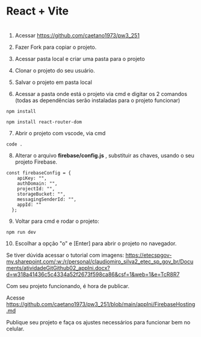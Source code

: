 # React + Vite

# 

1. Acessar https://github.com/caetano1973/pw3_251

2. Fazer Fork para copiar o projeto.

3. Acessar pasta local e criar uma pasta para o projeto

4. Clonar o projeto do seu usuário.

5. Salvar o projeto em pasta local

6. Acessar a pasta onde está o projeto via cmd e digitar os 2 comandos (todas as dependências serão instaladas para o projeto funcionar)
```
npm install
```

```
npm install react-router-dom
```

7. Abrir o projeto com vscode, via cmd

```
code .
```
 
8. Alterar o arquivo **firebase/config.js** , substituir as chaves, usando o seu projeto Firebase.

```
const firebaseConfig = {
    apiKey: "",
    authDomain: "",
    projectId: "",
    storageBucket: "",
    messagingSenderId: "",
    appId: ""
  };

```
9. Voltar para cmd e rodar o projeto:
```
npm run dev
```

10. Escolhar a opção "o" e [Enter] para abrir o projeto no navegador.

Se tiver dúvida acessar o tutorial com imagens:
https://etecspgov-my.sharepoint.com/:w:/r/personal/claudiomiro_silva2_etec_sp_gov_br/Documents/atividadeGitGithub02_appIni.docx?d=w318a41436c5c4334a52f2673f598ca86&csf=1&web=1&e=TcR8R7

Com seu projeto funcionando, é hora de publicar.

Acesse  https://github.com/caetano1973/pw3_251/blob/main/appIni/FirebaseHosting.md

Publique seu projeto e faça os ajustes necessários para funcionar bem no celular.

 

 

